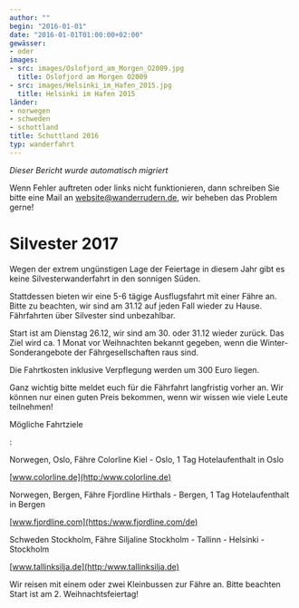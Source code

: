 ```yaml
---
author: ""
begin: "2016-01-01"
date: "2016-01-01T01:00:00+02:00"
gewässer:
- oder
images:
- src: images/Oslofjord_am_Morgen_O2009.jpg
  title: Oslofjord am Morgen O2009
- src: images/Helsinki_im_Hafen_2015.jpg
  title: Helsinki im Hafen 2015
länder:
- norwegen
- schweden
- schottland
title: Schottland 2016
typ: wanderfahrt
---
```



*Dieser Bericht wurde automatisch migriert*

Wenn Fehler auftreten oder links nicht funktionieren, dann schreiben Sie bitte eine Mail an website@wanderrudern.de, wir beheben das Problem gerne!



# Silvester 2017


Wegen der extrem ungünstigen Lage der Feiertage in diesem Jahr gibt es keine Silvesterwanderfahrt in den sonnigen Süden.

Stattdessen bieten wir eine 5-6 tägige Ausflugsfahrt mit einer Fähre an. Bitte zu beachten, wir sind am 31.12 auf jeden Fall wieder zu Hause. Fährfahrten über Silvester sind unbezahlbar.

Start ist am Dienstag 26.12, wir sind am 30. oder 31.12 wieder zurück. Das Ziel wird ca. 1 Monat vor Weihnachten bekannt gegeben, wenn die Winter-Sonderangebote der Fährgesellschaften raus sind.

Die Fahrtkosten inklusive Verpflegung werden um 300 Euro liegen.

Ganz wichtig bitte meldet euch für die Fährfahrt langfristig vorher an. Wir können nur einen guten Preis bekommen, wenn wir wissen wie viele Leute teilnehmen!

Mögliche Fahrtziele

:

Norwegen, Oslo, Fähre Colorline Kiel - Oslo, 1 Tag Hotelaufenthalt in Oslo

[www.colorline.de](http:/www.colorline.de)

Norwegen, Bergen, Fähre Fjordline Hirthals - Bergen, 1 Tag Hotelaufenthalt in Bergen

[www.fjordline.com](https:/www.fjordline.com/de)

Schweden Stockholm, Fähre Siljaline Stockholm - Tallinn - Helsinki - Stockholm

[www.tallinksilja.de](http:/www.tallinksilja.de)

Wir reisen mit einem oder zwei Kleinbussen zur Fähre an. Bitte beachten Start ist am 2. Weihnachtsfeiertag!